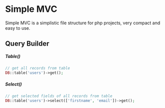 # Simple MVC

Simple MVC is a simplistic file structure for php projects, very compact and easy to use.

## Query Builder

##### Table()

```php
// get all records from table
DB::table('users')->get();
```

##### Select()

```php
// get selected fields of all records from table
DB::table('users')->select(['firstname', 'email'])->get();
```